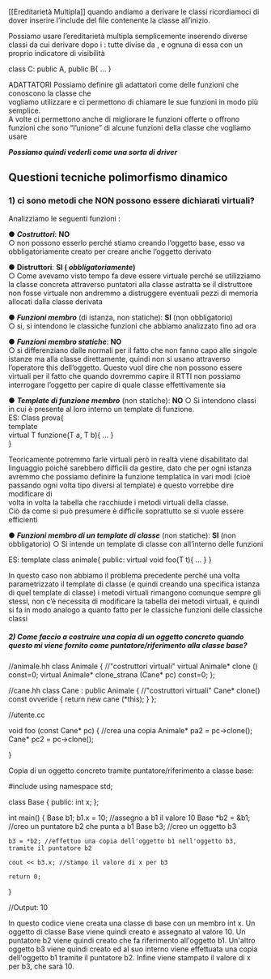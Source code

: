 
[[Ereditarietà Multipla]]
quando andiamo a derivare le classi ricordiamoci di dover inserire l’include del file contenente la classe all’inizio.

Possiamo usare l’ereditarietà multipla semplicemente inserendo diverse classi da cui
derivare dopo i : tutte divise da , e ognuna di essa con un proprio indicatore di visibilità

class C: public A, public B{ … }

ADATTATORI
Possiamo definire gli adattatori come delle funzioni che conoscono la classe che  
vogliamo utilizzare e ci permettono di chiamare le sue funzioni in modo più semplice.  
A volte ci permettono anche di migliorare le funzioni offerte o offrono funzioni che sono   “l’unione” di alcune funzioni della classe che vogliamo usare

***Possiamo quindi vederli come una sorta di driver***

## Questioni tecniche polimorfismo dinamico

### 1) ci sono metodi che NON possono essere dichiarati virtuali?
Analizziamo le seguenti funzioni :

● ***Costruttori***: **NO**  
	○ non possono esserlo perché stiamo creando l’oggetto base, esso va  obbligatoriamente creato per creare anche l’oggetto derivato 
	 
● **Distruttori**: **SI ( *obbligatoriamente*)**  
	○ Come avevamo visto tempo fa deve essere virtuale perché se utilizziamo la classe concreta attraverso puntatori alla classe astratta se il distruttore non fosse virtuale non andremmo a distruggere eventuali pezzi di memoria allocati dalla classe derivata  
	
● ***Funzioni membro*** (di istanza, non statiche): **SI** (non obbligatorio)  
	○ si, si intendono le classiche funzioni che abbiamo analizzato fino ad ora  
	
● ***Funzioni membro statiche***: **NO**  
	○ si differenziano dalle normali per il fatto che non fanno capo alle singole istanze ma alla classe direttamente, quindi non si usano attraverso l’operatore this dell’oggetto. Questo vuol dire che non possono essere virtuali per il fatto che quando dovremmo capire il RTTI non possiamo interrogare l’oggetto per capire di  quale classe effettivamente sia 
	 
● ***Template di funzione membro*** (non statiche): **NO**
	○ Si intendono classi in cui è presente al loro interno un template di funzione.  
ES:
Class prova{  
	template <typename T>  
	virtual T funzione(T a, T b){ ... }  
}

Teoricamente potremmo farle virtuali però in realtà viene disabilitato dal  
linguaggio poiché sarebbero difficili da gestire, dato che per ogni istanza  
avremmo che possiamo definire la funzione templatica in vari modi (cioè  
passando ogni volta tipo diversi al template) e questo vorrebbe dire modificare di  
volta in volta la tabella che racchiude i metodi virtuali della classe.  
Ciò da come si può presumere è difficile soprattutto se si vuole essere efficienti

● ***Funzioni membro di un template di classe*** (non statiche): **SI** (non
obbligatorio)
	○ Si intende un template di classe con all’interno delle funzioni
	
ES:
template <typename T>
class animale{
	public:
	virtual void foo(T t){ ... }
}

In questo caso non abbiamo il problema precedente perché una volta
parametrizzato il template di classe (e quindi creando una specifica istanza di
quel template di classe) i metodi virtuali rimangono comunque sempre gli
stessi, non c’è necessita di modificare la tabella dei metodi virtuali, e quindi
si fa in modo analogo a quanto fatto per le classiche funzioni delle classiche
classi

 ##### 2) Come faccio a costruire una copia di un oggetto concreto quando questo mi viene fornito come puntatore/riferimento alla classe base?

//animale.hh
class Animale {
//"costruttori virtuali"
virtual Animale* clone () const=0;
virtual Animale* clone_strana (Cane* pc) const=0;
};

//cane.hh
class Cane : public Animale {
	//"costruttori virtuali"
	Cane* clone() const ovveride {
		return new cane (*this);
	}
};

//utente.cc

void foo (const Cane* pc) {
	//crea una copia
	Animale* pa2 = pc->clone();
	Cane* pc2 = pc->clone();
	
}








Copia di un oggetto concreto tramite puntatore/riferimento a classe base:

#include <iostream>
using namespace std;

class Base { 
    public: 
        int x; 
}; 

int main() 
{ 
    Base b1; 
    b1.x = 10; //assegno a b1 il valore 10 
    Base *b2 = &b1; //creo un puntatore b2 che punta a b1 
    Base b3; //creo un oggetto b3 
  
    b3 = *b2; //effettuo una copia dell'oggetto b1 nell'oggetto b3, tramite il puntatore b2
  
    cout << b3.x; //stampo il valore di x per b3 
  
    return 0; 
} 

//Output: 10

In questo codice viene creata una classe di base con un membro int x. Un oggetto di classe Base viene quindi creato e assegnato al valore 10. Un puntatore b2 viene quindi creato che fa riferimento all'oggetto b1. Un'altro oggetto b3 viene quindi creato ed al suo interno viene effettuata una copia dell'oggetto b1 tramite il puntatore b2. Infine viene stampato il valore di x per b3, che sarà 10.